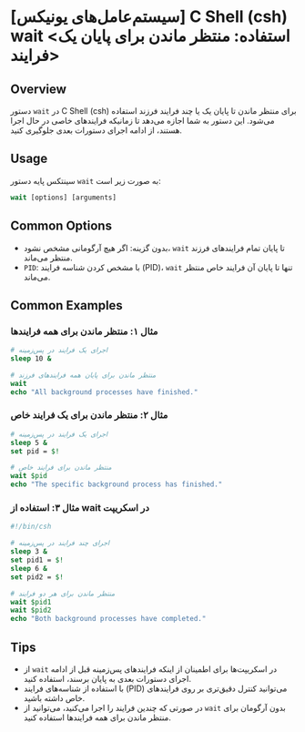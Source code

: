 # [سیستم‌عامل‌های یونیکس] C Shell (csh) wait <استفاده: منتظر ماندن برای پایان یک فرایند>

## Overview
دستور `wait` در C Shell (csh) برای منتظر ماندن تا پایان یک یا چند فرایند فرزند استفاده می‌شود. این دستور به شما اجازه می‌دهد تا زمانیکه فرایندهای خاصی در حال اجرا هستند، از ادامه اجرای دستورات بعدی جلوگیری کنید.

## Usage
سینتکس پایه دستور `wait` به صورت زیر است:

```csh
wait [options] [arguments]
```

## Common Options
- بدون گزینه: اگر هیچ آرگومانی مشخص نشود، `wait` تا پایان تمام فرایندهای فرزند منتظر می‌ماند.
- `PID`: با مشخص کردن شناسه فرایند (PID)، `wait` تنها تا پایان آن فرایند خاص منتظر می‌ماند.

## Common Examples

### مثال ۱: منتظر ماندن برای همه فرایندها
```csh
# اجرای یک فرایند در پس‌زمینه
sleep 10 &

# منتظر ماندن برای پایان همه فرایندهای فرزند
wait
echo "All background processes have finished."
```

### مثال ۲: منتظر ماندن برای یک فرایند خاص
```csh
# اجرای یک فرایند در پس‌زمینه
sleep 5 &
set pid = $!

# منتظر ماندن برای فرایند خاص
wait $pid
echo "The specific background process has finished."
```

### مثال ۳: استفاده از wait در اسکریپت
```csh
#!/bin/csh

# اجرای چند فرایند در پس‌زمینه
sleep 3 &
set pid1 = $!
sleep 6 &
set pid2 = $!

# منتظر ماندن برای هر دو فرایند
wait $pid1
wait $pid2
echo "Both background processes have completed."
```

## Tips
- از `wait` در اسکریپت‌ها برای اطمینان از اینکه فرایندهای پس‌زمینه قبل از ادامه اجرای دستورات بعدی به پایان برسند، استفاده کنید.
- با استفاده از شناسه‌های فرایند (PID) می‌توانید کنترل دقیق‌تری بر روی فرایندهای خاص داشته باشید.
- در صورتی که چندین فرایند را اجرا می‌کنید، می‌توانید از `wait` بدون آرگومان برای منتظر ماندن برای همه فرایندها استفاده کنید.